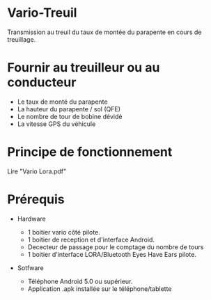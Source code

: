 # Vario-Treuil
Transmission au treuil du taux de montée du parapente en cours de treuillage.

Fournir au treuilleur ou au conducteur
=====================================
- Le taux de monté du parapente
- La hauteur du parapente / sol (QFE)
- Le nombre de tour de bobine dévidé
- La vitesse GPS du véhicule

Principe de fonctionnement
==========================
Lire "Vario Lora.pdf"

Prérequis
=========
  - Hardware
    - 1 boitier vario côté pilote.
    - 1 boitier de reception et d'interface Android.
    - Dececteur de passage pour le comptage du nombre de tours
    - 1 boitier d'interface LORA/Bluetooth Eyes Have Ears pilote.

  - Sotfware
    - Téléphone Android 5.0 ou supérieur.
    - Application .apk installée sur le téléphone/tablette 
